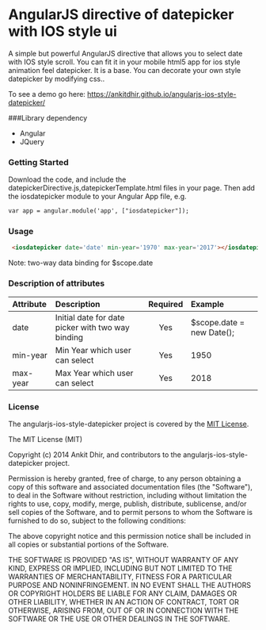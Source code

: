 AngularJS directive of datepicker with IOS style ui
===================================================

A simple but powerful AngularJS directive that allows you to select date with IOS style scroll. You can fit it in your mobile html5 app for ios style animation feel datepicker. It is a base. You can decorate your own style datepicker by modifying css..


To see a demo go here: https://ankitdhir.github.io/angularjs-ios-style-datepicker/

###Library dependency
* Angular
* JQuery

### Getting Started
Download the code, and include the datepickerDirective.js,datepickerTemplate.html files in your page. Then add the iosdatepicker module to your Angular App file, e.g.
```html
var app = angular.module('app', ["iosdatepicker"]);
```

### Usage

```html
 <iosdatepicker date='date' min-year='1970' max-year='2017'></iosdatepicker>
```

Note: two-way data binding for $scope.date

### Description of attributes
| Attribute        | Description           | Required | Example  |
| :------------- |:-------------| :-----:| :-----|
| date | Initial date for date picker with two way binding | Yes | $scope.date = new Date(); |
| min-year | Min Year which user can select | Yes | 1950 |
| max-year | Max Year which user can select | Yes | 2018 |


### License
The angularjs-ios-style-datepicker project is covered by the [MIT License](http://opensource.org/licenses/MIT "MIT License").

The MIT License (MIT)

Copyright (c) 2014 Ankit Dhir, and contributors to the angularjs-ios-style-datepicker project.

Permission is hereby granted, free of charge, to any person obtaining a copy
of this software and associated documentation files (the "Software"), to deal
in the Software without restriction, including without limitation the rights
to use, copy, modify, merge, publish, distribute, sublicense, and/or sell
copies of the Software, and to permit persons to whom the Software is
furnished to do so, subject to the following conditions:

The above copyright notice and this permission notice shall be included in
all copies or substantial portions of the Software.

THE SOFTWARE IS PROVIDED "AS IS", WITHOUT WARRANTY OF ANY KIND, EXPRESS OR
IMPLIED, INCLUDING BUT NOT LIMITED TO THE WARRANTIES OF MERCHANTABILITY,
FITNESS FOR A PARTICULAR PURPOSE AND NONINFRINGEMENT. IN NO EVENT SHALL THE
AUTHORS OR COPYRIGHT HOLDERS BE LIABLE FOR ANY CLAIM, DAMAGES OR OTHER
LIABILITY, WHETHER IN AN ACTION OF CONTRACT, TORT OR OTHERWISE, ARISING FROM,
OUT OF OR IN CONNECTION WITH THE SOFTWARE OR THE USE OR OTHER DEALINGS IN
THE SOFTWARE.

